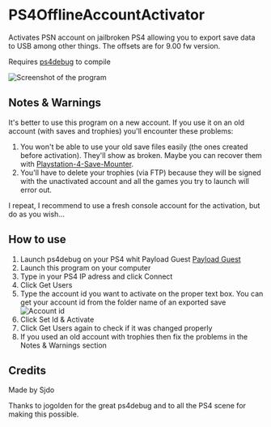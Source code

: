 # PS4OfflineAccountActivator

Activates PSN account on jailbroken PS4 allowing you to export save data to USB among other things. The offsets are for 9.00 fw version. 

Requires [ps4debug](https://github.com/jogolden/ps4debug) to compile

![Screenshot of the program](https://github.com/sjdo/PS4OfflineAccountActivator/blob/master/screenshots/ps4_1.png)

## Notes & Warnings

It's better to use this program on a new account. If you use it on an old account (with saves and trophies) you'll encounter these problems:
1. You won't be able to use your old save files easily (the ones created before activation). They'll show as broken. Maybe you can recover them with [Playstation-4-Save-Mounter](https://github.com/ChendoChap/Playstation-4-Save-Mounter). 
2. You'll have to delete your trophies (via FTP) because they will be signed with the unactivated account and all the games you try to launch will error out.

I repeat, I recommend to use a fresh console account for the activation, but do as you wish...


## How to use

1. Launch ps4debug on your PS4 whit Payload Guest [Payload Guest](https://github.com/Al-Azif/ps4-payload-guest)
2. Launch this program on your computer
3. Type in your PS4 IP adress and click Connect
4. Click Get Users
5. Type the account id you want to activate on the proper text box. You can get your account id from the folder name of an exported save
![Account id](https://github.com/charlyzard/PS4OfflineAccountActivator/blob/master/screenshots/ps4_2.png)
6. Click Set Id & Activate
7. Click Get Users again to check if it was changed properly
8. If you used an old account with trophies then fix the problems in the Notes & Warnings section

## Credits

Made by Sjdo 

Thanks to jogolden for the great ps4debug and to all the PS4 scene for making this possible.
